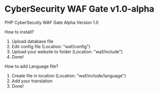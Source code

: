 # CyberSecurity WAF Gate v1.0-alpha
PHP CyberSecutiy WAF Gate Alpha Version 1.0

How to install?
1. Upload database file
2. Edit config file (Location: "waf/config")
3. Upload your website to folder (Location: "waf/include")
4. Done!

How to add Language file?
1. Create file in location (Location: "waf/include/language")
2. Add your translation
3. Done!
